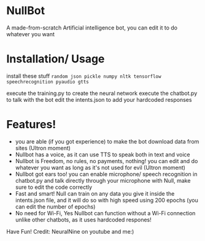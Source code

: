 # NullBot
A made-from-scratch Artificial intelligence bot, you can edit it to do whatever you want
# Installation/ Usage
install these stuff
``` random json pickle numpy nltk tensorflow speechrecognition pyaudio gtts ```


execute the training.py to create the neural network
execute the chatbot.py to talk with the bot
edit the intents.json to add your hardcoded responses
# Features!
- you are able (if you got experience) to make the bot download data from sites (Ultron moment)
- Nullbot has a voice, as it can use TTS to speak both in text and voice
- Nullbot is Freedom, no rules, no payments, nothing! you can edit and do whatever you want as long as it's not used for evil (Ultron moment)
- Nullbot got ears too! you can enable microphone/ speech recognition in chatbot.py and talk directly through your microphone with Null, make sure to edit the code correctly
- Fast and smart! Null can train on any data you give it inside the intents.json file, and it will do so with high speed using 200 epochs (you can edit the number of epochs)
- No need for Wi-Fi, Yes Nullbot can function without a Wi-Fi connection unlike other chatbots, as it uses hardcoded respones!
  
Have Fun!
Credit: NeuralNine on youtube and me:)
